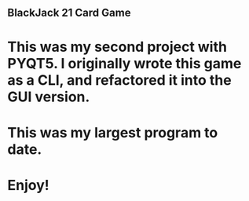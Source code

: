 ## BlackJack 21 Card Game

# This was my second project with PYQT5. I originally wrote this game as a CLI, and refactored it into the GUI version. 

# This was my largest program to date. 

# Enjoy!
